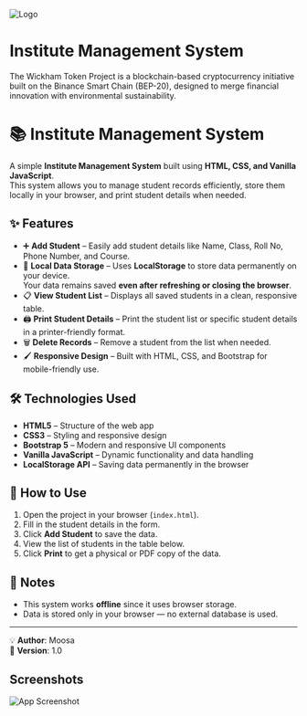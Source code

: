 
![Logo](https://ibb.co/ynygd6yR)


# Institute Management System

The Wickham Token Project is a blockchain-based cryptocurrency initiative built on the Binance Smart Chain (BEP-20), designed to merge financial innovation with environmental sustainability.

# 📚 Institute Management System

A simple **Institute Management System** built using **HTML, CSS, and Vanilla JavaScript**.  
This system allows you to manage student records efficiently, store them locally in your browser, and print student details when needed.

## ✨ Features

- ➕ **Add Student** – Easily add student details like Name, Class, Roll No, Phone Number, and Course.
- 💾 **Local Data Storage** – Uses **LocalStorage** to store data permanently on your device.  
  Your data remains saved **even after refreshing or closing the browser**.
- 📋 **View Student List** – Displays all saved students in a clean, responsive table.
- 🖨 **Print Student Details** – Print the student list or specific student details in a printer-friendly format.
- 🗑 **Delete Records** – Remove a student from the list when needed.
- 🖌 **Responsive Design** – Built with HTML, CSS, and Bootstrap for mobile-friendly use.

## 🛠 Technologies Used

- **HTML5** – Structure of the web app  
- **CSS3** – Styling and responsive design  
- **Bootstrap 5** – Modern and responsive UI components  
- **Vanilla JavaScript** – Dynamic functionality and data handling  
- **LocalStorage API** – Saving data permanently in the browser  



## 🚀 How to Use

1. Open the project in your browser (`index.html`).
2. Fill in the student details in the form.
3. Click **Add Student** to save the data.
4. View the list of students in the table below.
5. Click **Print** to get a physical or PDF copy of the data.



## 📌 Notes
- This system works **offline** since it uses browser storage.
- Data is stored only in your browser — no external database is used.

---

💡 **Author**: Moosa  
📅 **Version**: 1.0  


## Screenshots

![App Screenshot](https://ibb.co/mV81DDmf)

